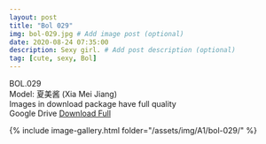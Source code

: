 ```yaml
---
layout: post
title: "Bol 029"
img: bol-029.jpg # Add image post (optional)
date: 2020-08-24 07:35:00
description: Sexy girl. # Add post description (optional)
tag: [cute, sexy, Bol]
---
```

BOL.029  
Model: 夏美酱 (Xia Mei Jiang)                                                                         
Images in download package have full quality                    
Google Drive [Download Full](http://gestyy.com/ew7kzt)

{% include image-gallery.html folder="/assets/img/A1/bol-029/" %}
